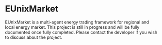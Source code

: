 # EUnixMarket
EUnixMarket is a multi-agent energy trading framework for regional and local energy market. This project is still in progress and will be fully documented once fully completed. Please contact the developer if you wish to discuss about the project.